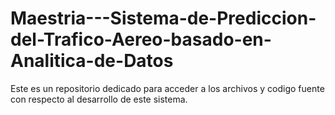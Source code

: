# Maestria---Sistema-de-Prediccion-del-Trafico-Aereo-basado-en-Analitica-de-Datos
Este es un repositorio dedicado para acceder a los archivos y codigo fuente con respecto al desarrollo de este sistema.
